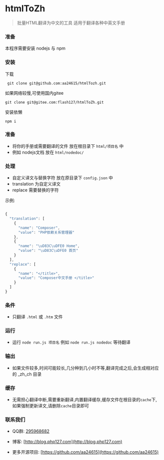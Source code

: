 # htmlToZh

> 批量HTML翻译为中文的工具 适用于翻译各种中英文手册

### 准备

本程序需要安装 nodejs 与 npm


### 安装

下载

```
 git clone git@github.com:aa24615/htmlTozh.git
```

如果网络较慢,可使用国内gitee

```
git clone git@gitee.com:flash127/htmlToZh.git
```

安装依懒

```
npm i
```

### 准备

- 将你的手册或需要翻译的文件 放在根目录下 `html/项目名` 中
- 例如 nodejs文档 放在 `html/nodedoc/`

### 处理
- 自定义译文与替换字符 放在原目录下 `config.json` 中
- translation 为自定义译文
- replace 需要替换的字符

示例:

```javascript

{
  "translation": [
    {
      "name": "Composer",
      "value": "PHP依赖关系管理器"
    },
    {
      "name": "\uD83C\uDFE0 Home",
      "value": "\uD83C\uDFE0 首页"
    }
  ],
  "replace": [
    {
      "name": "</title>",
      "value": "Composer中文手册 </title>"
    }
  ]
}


```

### 条件

- 只翻译 `.html` 或 `.htm` 文件

### 运行

- 运行 `node run.js 项目名` 例如 `node run.js nodedoc` 等待翻译

### 输出

- 如果文件较多,时间可能较长,几分种到几小时不等,翻译完成之后,会生成相对应的 _zh_ch 目录

### 缓存

- 无需担心翻译中断,需要重新翻译,内置翻译缓存,缓存文件在根目录的`cache`下,如果强制更新译文,请删除`cache`目录即可




### 联系我们

- QQ群: [295968682](https://qm.qq.com/cgi-bin/qm/qr?k=rgnEr60hWRuAkEj9nLzGlzvYmBfQsrWW&jump_from=webapi)

- 博客: [http://blog.php127.com](http://blog.php127.com)

- 更多开源项目: [https://github.com/aa24615](https://github.com/aa24615)

